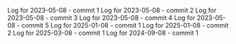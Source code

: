 Log for 2023-05-08 - commit 1
Log for 2023-05-08 - commit 2
Log for 2023-05-08 - commit 3
Log for 2023-05-08 - commit 4
Log for 2023-05-08 - commit 5
Log for 2025-01-08 - commit 1
Log for 2025-01-08 - commit 2
Log for 2025-03-08 - commit 1
Log for 2024-09-08 - commit 1
